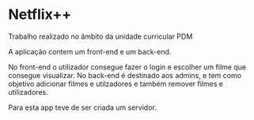 # Netflix++
Trabalho realizado no âmbito da unidade curricular PDM

A aplicação contem um front-end e um back-end.

No front-end o utilizador consegue fazer o login e escolher um filme que consegue visualizar.
No back-end é destinado aos admins, e tem como objetivo adicionar filmes e utilzadores e também remover filmes e utilizadores.

Para esta app teve de ser criada um servidor.
